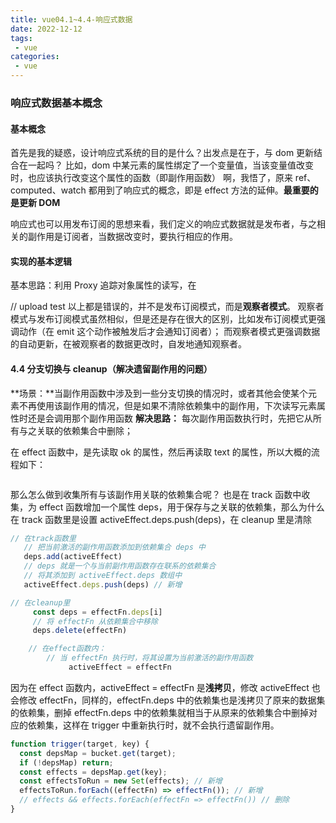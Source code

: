 ```yaml
---
title: vue04.1~4.4-响应式数据
date: 2022-12-12
tags: 
 - vue
categories:
 - vue
---
```


### 响应式数据基本概念

#### 基本概念

首先是我的疑惑，设计响应式系统的目的是什么？出发点是在于，与 dom 更新结合在一起吗？ 比如，dom 中某元素的属性绑定了一个变量值，当该变量值改变时，也应该执行改变这个属性的函数（即副作用函数）
啊，我悟了，原来 ref、computed、watch 都用到了响应式的概念，即是 effect 方法的延伸。**最重要的是更新 DOM**

响应式也可以用发布订阅的思想来看，我们定义的响应式数据就是发布者，与之相关的副作用是订阅者，当数据改变时，要执行相应的作用。

#### 实现的基本逻辑

基本思路：利用 Proxy 追踪对象属性的读写，在

// upload test
以上都是错误的，并不是发布订阅模式，而是**观察者模式**。
观察者模式与发布订阅模式虽然相似，但是还是存在很大的区别，比如发布订阅模式更强调动作（在 emit 这个动作被触发后才会通知订阅者）；
而观察者模式更强调数据的自动更新，在被观察者的数据更改时，自发地通知观察者。

#### 4.4 分支切换与 cleanup（解决遗留副作用的问题）

**场景：**当副作用函数中涉及到一些分支切换的情况时，或者其他会使某个元素不再使用该副作用的情况，但是如果不清除依赖集中的副作用，下次读写元素属性时还是会调用那个副作用函数
**解决思路：**
每次副作用函数执行时，先把它从所有与之关联的依赖集合中删除；
<img :src="$withBase('/assets/vue/分支切换.png')" alt=""></img>

在 effect 函数中，是先读取 ok 的属性，然后再读取 text 的属性，所以大概的流程如下：

<img :src="$withBase('/assets/vue/mermaid1.png')" alt=""></img>

那么怎么做到收集所有与该副作用关联的依赖集合呢？
也是在 track 函数中收集，为 effect 函数增加一个属性 deps，用于保存与之关联的依赖集，那么为什么在 track 函数里是设置 activeEffect.deps.push(deps)，在 cleanup 里是清除

```javascript
// 在track函数里
   // 把当前激活的副作用函数添加到依赖集合 deps 中
   deps.add(activeEffect)
   // deps 就是一个与当前副作用函数存在联系的依赖集合
   // 将其添加到 activeEffect.deps 数组中
   activeEffect.deps.push(deps) // 新增

// 在cleanup里
     const deps = effectFn.deps[i]
     // 将 effectFn 从依赖集合中移除
     deps.delete(effectFn)

    // 在effect函数内：
        // 当 effectFn 执行时，将其设置为当前激活的副作用函数
             activeEffect = effectFn

```

因为在 effect 函数内，activeEffect = effectFn 是**浅拷贝**，修改 activeEffect 也会修改 effectFn，同样的，effectFn.deps 中的依赖集也是浅拷贝了原来的数据集的依赖集，删掉 effectFn.deps 中的依赖集就相当于从原来的依赖集合中删掉对应的依赖集，这样在 trigger 中重新执行时，就不会执行遗留副作用。

```javascript
function trigger(target, key) {
  const depsMap = bucket.get(target);
  if (!depsMap) return;
  const effects = depsMap.get(key);
  const effectsToRun = new Set(effects); // 新增
  effectsToRun.forEach((effectFn) => effectFn()); // 新增
  // effects && effects.forEach(effectFn => effectFn()) // 删除
}
```
